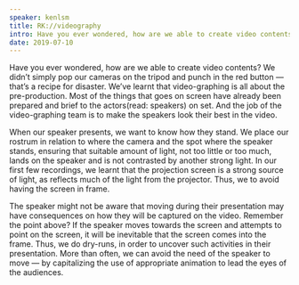 ```yaml
---
speaker: kenlsm
title: RK://videography
intro: Have you ever wondered, how are we able to create video contents?
date: 2019-07-10
---
```


Have you ever wondered, how are we able to create video contents? We didn’t simply pop our cameras on the tripod and punch in the red button — that’s a recipe for disaster. We’ve learnt that video-graphing is all about the pre-production. Most of the things that goes on screen have already been prepared and brief to the actors(read: speakers) on set. And the job of the video-graphing team is to make the speakers look their best in the video.
<!-- excerpt ends -->

When our speaker presents, we want to know how they stand. We place our rostrum in relation to where the camera and the spot where the speaker stands, ensuring that suitable amount of light, not too little or too much, lands on the speaker and is not contrasted by another strong light. In our first few recordings, we learnt that the projection screen is a strong source of light, as reflects much of the light from the projector. Thus, we to avoid having the screen in frame. 

The speaker might not be aware that moving during their presentation may have consequences on how they will be captured on the video. Remember the point above? If the speaker moves towards the screen and attempts to point on the screen, it will be inevitable that the screen comes into the frame. Thus, we do dry-runs, in order to uncover such activities in their presentation. More than often, we can avoid the need of the speaker to move — by capitalizing the use of appropriate animation to lead the eyes of the audiences.